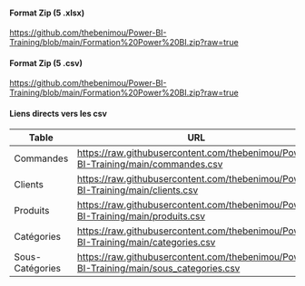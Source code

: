  

#### Format Zip (5 .xlsx)


https://github.com/thebenimou/Power-BI-Training/blob/main/Formation%20Power%20BI.zip?raw=true

#### Format Zip (5 .csv)

https://github.com/thebenimou/Power-BI-Training/blob/main/Formation%20Power%20BI.zip?raw=true


#### Liens directs vers les csv 

|  Table | URL  |
| ------------ | ------------ |
|  Commandes | https://raw.githubusercontent.com/thebenimou/Power-BI-Training/main/commandes.csv  |
|  Clients |  https://raw.githubusercontent.com/thebenimou/Power-BI-Training/main/clients.csv |
|  Produits | https://raw.githubusercontent.com/thebenimou/Power-BI-Training/main/produits.csv  |
| Catégories  | https://raw.githubusercontent.com/thebenimou/Power-BI-Training/main/categories.csv   |
|  Sous-Catégories |    https://raw.githubusercontent.com/thebenimou/Power-BI-Training/main/sous_categories.csv |

